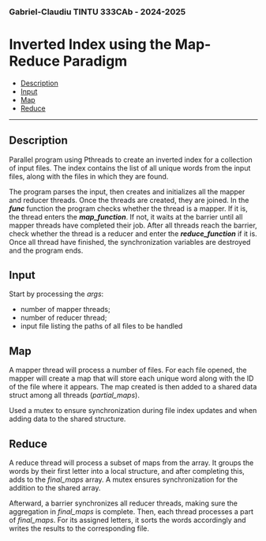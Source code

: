 ### Gabriel-Claudiu TINTU 333CAb - 2024-2025

# Inverted Index using the Map-Reduce Paradigm

- [Description](#description)
- [Input](#input)
- [Map](#map)
- [Reduce](#Reduce)


---

## Description
Parallel program using Pthreads to create an inverted index for a collection of input files. The index contains the list of all unique words from the input files, along with the files in which they are found. 

The program parses the input, then creates and initializes all the mapper and reducer threads. Once the threads are created, they are joined. In the ***func*** function the program checks whether the thread is a mapper. If it is, the thread enters the ***map_function***. If not, it waits at the barrier until all mapper threads have completed their job. After all threads reach the barrier, check whether the thread is a reducer and enter the ***reduce_function*** if it is. Once all thread have finished, the synchronization variables are destroyed and the program ends.

## Input
Start by processing the *args*:

- number of mapper threads;
- number of reducer thread;
- input file listing the paths of all files to be handled

## Map
A mapper thread will process a number of files. For each file opened, the mapper will create a map that will store each unique word along with the ID of the file where it appears. The map created is then added to a shared data struct among all threads (*partial_maps*).

Used a mutex to ensure synchronization during file index updates and when adding data to the shared structure.

## Reduce
A reduce thread will process a subset of maps from the array. It groups the words by their first letter into a local structure, and after completing this,  adds to the *final_maps* array. A mutex ensures synchronization for the addition to the shared array.

Afterward, a barrier synchronizes all reducer threads, making sure the aggregation in *final_maps* is complete. Then, each thread processes a part of *final_maps*. For its assigned letters, it sorts the words accordingly and writes the results to the corresponding file.